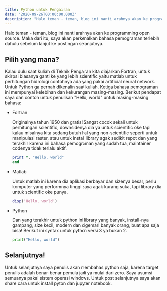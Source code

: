```yaml
---
title: Python untuk Pengairan
date: "2020-09-26T00:00:00.000Z"
description: "Halo teman - teman, blog ini nanti arahnya akan ke programming open source. Maka dari itu, saya akan perkenalkan bahasa pemograman terlebih dahulu sebelum lanjut ke bahasan selanjutnya."
---
```

Halo teman - teman, blog ini nanti arahnya akan ke programming open source.
Maka dari itu, saya akan perkenalkan bahasa pemograman terlebih dahulu sebelum lanjut ke postingan selanjutnya.


## Pilih yang mana?
Kalau dulu saat kuliah di Teknik Pengairan kita diajarkan Fortran, untuk skirpsi biasanya ganti ke yang lebih scientific yaitu matlab untuk perhitungan hidrologi contohnya ada yang pakai artificial neural network. Untuk Python ga pernah dikenalin saat kuliah. Ketiga bahasa pemograman ini mempunyai kelebihan dan kekurangan masing-masing. Berikut pendapat saya dan contoh untuk penulisan "Hello, world" untuk masing-masing bahasa: 

* Fortran

    Originalnya tahun 1950 dan gratis! Sangat cocok sekali untuk perhitungan scientific, downsidenya dia ya untuk scientific oke tapi kalau misalnya kita sedang butuh hal yang non-scientific seperti untuk manipulasi raster, atau untuk install library agak sedikit repot dan yang terakhir karena ini bahasa pemograman yang sudah tua, maintainer codenya tidak terlalu aktif.

    ```fortran
    print *, "Hello, world" 
    end
    ```

* Matlab

    Untuk matlab ini karena dia aplikasi berbayar dan sizenya besar, perlu komputer yang performnya tinggi saya agak kurang suka, tapi library dia untuk scientific oke punya.
    ```matlab
    disp('Hello, world')
    ```

* Python

    Dan yang terakhir untuk python ini library yang banyak, install-nya gampang, size kecil, modern dan digemari banyak orang, buat apa saja bisa! Berikut ini syntax untuk python versi 3 ya bukan 2.
    ```python
    print("Hello, world")
    ```

## Selanjutnya!
Untuk selanjutnya saya penulis akan membahas python saja, karena target penulis adalah benar-benar pemula jadi ya mulai dari zero. Saya asumsi semuanya pakai sistem operasi windows. Untuk post selanjutnya saya akan share cara untuk install pyton dan jupyter notebook.